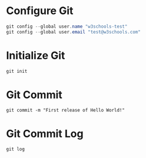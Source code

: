 # Configure Git

```powershell 
git config --global user.name "w3schools-test"
git config --global user.email "test@w3schools.com"
```
# Initialize Git
```powershell
git init 
```
# Git Commit
```
git commit -m "First release of Hello World!"
```
# Git Commit Log
```
git log
```


